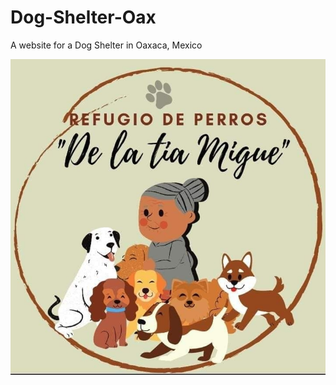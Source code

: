 # Dog-Shelter-Oax
A website for a Dog Shelter in Oaxaca, Mexico

![](https://github.com/isalesp/Dog-Shelter-Oax/blob/831c202d1508831efd8fda3dd6f85aabddd9e9c8/img1.jpeg)
